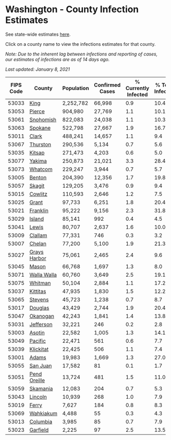 # Washington - County Infection Estimates

See state-wide estimates [here](/infections/us-wa).

Click on a county name to view the infections estimates for that county.

*Note: Due to the inherent lag between infections and reporting of cases, our estimates of infections are as of 14 days ago.*

*Last updated: January 8, 2021*

|   FIPS Code |                       County |   Population |   Confirmed Cases |   % Currently Infected |   % Total Infected |
|-------------|------------------------------|--------------|-------------------|------------------------|--------------------|
|       53033 |                 [King](king) |    2,252,782 |            66,998 |                    0.9 |               10.4 |
|       53053 |             [Pierce](pierce) |      904,980 |            27,769 |                    1.1 |               10.1 |
|       53061 |       [Snohomish](snohomish) |      822,083 |            24,038 |                    1.1 |               10.3 |
|       53063 |           [Spokane](spokane) |      522,798 |            27,667 |                    1.9 |               16.7 |
|       53011 |               [Clark](clark) |      488,241 |            14,657 |                    1.1 |                9.4 |
|       53067 |         [Thurston](thurston) |      290,536 |             5,134 |                    0.7 |                5.6 |
|       53035 |             [Kitsap](kitsap) |      271,473 |             4,203 |                    0.6 |                5.0 |
|       53077 |             [Yakima](yakima) |      250,873 |            21,021 |                    3.3 |               28.4 |
|       53073 |           [Whatcom](whatcom) |      229,247 |             3,944 |                    0.7 |                5.7 |
|       53005 |             [Benton](benton) |      204,390 |            12,356 |                    1.7 |               19.8 |
|       53057 |             [Skagit](skagit) |      129,205 |             3,476 |                    0.9 |                9.4 |
|       53015 |           [Cowlitz](cowlitz) |      110,593 |             2,646 |                    1.2 |                7.5 |
|       53025 |               [Grant](grant) |       97,733 |             6,251 |                    1.8 |               20.4 |
|       53021 |         [Franklin](franklin) |       95,222 |             9,156 |                    2.3 |               31.8 |
|       53029 |             [Island](island) |       85,141 |               992 |                    0.4 |                4.5 |
|       53041 |               [Lewis](lewis) |       80,707 |             2,637 |                    1.6 |               10.0 |
|       53009 |           [Clallam](clallam) |       77,331 |               746 |                    0.3 |                3.2 |
|       53007 |             [Chelan](chelan) |       77,200 |             5,100 |                    1.9 |               21.3 |
|       53027 | [Grays Harbor](grays-harbor) |       75,061 |             2,465 |                    2.4 |                9.6 |
|       53045 |               [Mason](mason) |       66,768 |             1,697 |                    1.3 |                8.0 |
|       53071 |   [Walla Walla](walla-walla) |       60,760 |             3,649 |                    2.5 |               19.1 |
|       53075 |           [Whitman](whitman) |       50,104 |             2,884 |                    1.1 |               17.2 |
|       53037 |         [Kittitas](kittitas) |       47,935 |             1,830 |                    1.5 |               12.2 |
|       53065 |           [Stevens](stevens) |       45,723 |             1,238 |                    0.7 |                8.7 |
|       53017 |           [Douglas](douglas) |       43,429 |             2,744 |                    1.9 |               20.4 |
|       53047 |         [Okanogan](okanogan) |       42,243 |             1,841 |                    1.4 |               13.8 |
|       53031 |       [Jefferson](jefferson) |       32,221 |               246 |                    0.2 |                2.8 |
|       53003 |             [Asotin](asotin) |       22,582 |             1,005 |                    1.3 |               14.1 |
|       53049 |           [Pacific](pacific) |       22,471 |               561 |                    0.6 |                7.7 |
|       53039 |       [Klickitat](klickitat) |       22,425 |               506 |                    1.1 |                7.4 |
|       53001 |               [Adams](adams) |       19,983 |             1,669 |                    1.3 |               27.0 |
|       53055 |         [San Juan](san-juan) |       17,582 |                81 |                    0.1 |                1.7 |
|       53051 | [Pend Oreille](pend-oreille) |       13,724 |               481 |                    1.5 |               11.0 |
|       53059 |         [Skamania](skamania) |       12,083 |               204 |                    0.7 |                5.3 |
|       53043 |           [Lincoln](lincoln) |       10,939 |               268 |                    1.0 |                7.9 |
|       53019 |               [Ferry](ferry) |        7,627 |               184 |                    0.8 |                8.3 |
|       53069 |       [Wahkiakum](wahkiakum) |        4,488 |                55 |                    0.3 |                4.3 |
|       53013 |         [Columbia](columbia) |        3,985 |                85 |                    0.7 |                7.9 |
|       53023 |         [Garfield](garfield) |        2,225 |                97 |                    2.5 |               13.5 |